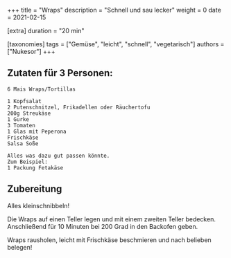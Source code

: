 +++
title = "Wraps"
description = "Schnell und sau lecker"
weight = 0
date = 2021-02-15

[extra]
duration = "20 min"

[taxonomies]
tags = ["Gemüse", "leicht", "schnell", "vegetarisch"]
authors = ["Nukesor"]
+++

## Zutaten für 3 Personen:

```
6 Mais Wraps/Tortillas

1 Kopfsalat
2 Putenschnitzel, Frikadellen oder Räuchertofu
200g Streukäse
1 Gurke
3 Tomaten
1 Glas mit Peperona
Frischkäse
Salsa Soße

Alles was dazu gut passen könnte.
Zum Beispiel:
1 Packung Fetakäse
```

## Zubereitung

Alles kleinschnibbeln!

Die Wraps auf einen Teller legen und mit einem zweiten Teller bedecken.
Anschließend für 10 Minuten bei 200 Grad in den Backofen geben.

Wraps rausholen, leicht mit Frischkäse beschmieren und nach belieben belegen!
